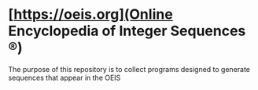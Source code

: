 # [https://oeis.org](Online Encyclopedia of Integer Sequences ®)

The purpose of this repository is to collect programs designed to generate sequences that appear in the OEIS